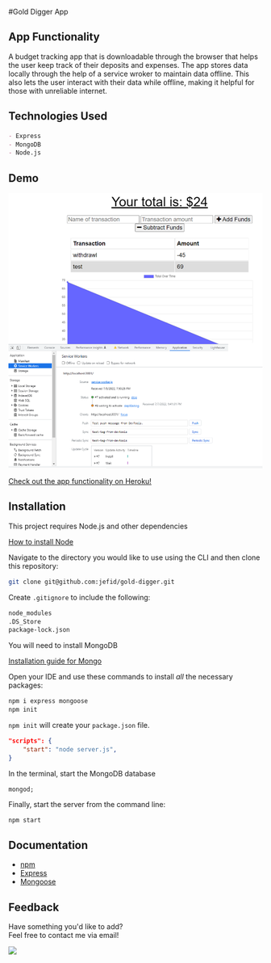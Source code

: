 #Gold Digger App


## App Functionality 

A budget tracking app that is downloadable through the browser that helps the user keep track of their deposits and expenses. The app stores data locally through the help of a service wroker to maintain data offline. This also lets the user interact with their data while offline, making it helpful for those with unreliable internet.

## Technologies Used
```md
- Express
- MongoDB
- Node.js
```

## Demo

<img src = "public\images\README.png">

[Check out the app functionality on Heroku!](https://tranquil-eyrie-52302.herokuapp.com/)


## Installation

This project requires Node.js and other dependencies

[How to install Node](https://docs.npmjs.com/downloading-and-installing-node-js-and-npm)


Navigate to the directory you would like to use using the CLI and then clone this repository:

```bash
git clone git@github.com:jefid/gold-digger.git
```

Create `.gitignore` to include the following:

```bash
node_modules
.DS_Store
package-lock.json
```
You will need to install MongoDB

[Installation guide for Mongo](https://www.mongodb.com/docs/manual/installation/)

Open your IDE and use these commands to install _all_ the necessary packages:

```bash
npm i express mongoose
npm init
```

`npm init` will create your `package.json` file.

```json
"scripts": {
    "start": "node server.js",
}
```

In the terminal, start the MongoDB database

```mysql
mongod;
```

Finally, start the server from the command line:

```bash
npm start
```



## Documentation

- [npm](https://docs.npmjs.com/)
- [Express](https://expressjs.com/en/4x/api.html)
- [Mongoose](https://www.mongodb.com/)


## Feedback

Have something you'd like to add?<br>
Feel free to contact me via email!<br>

<a href="mailto:jquandt411@gmail.com">
  <img src="https://img.shields.io/badge/Gmail-D14836?style=for-the-badge&logo=gmail&logoColor=white" />
 </a>
